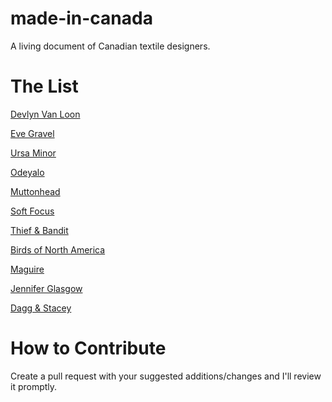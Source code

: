 # made-in-canada

A living document of Canadian textile designers.

# The List

[Devlyn Van Loon](https://www.devlynvanloon.com)

[Eve Gravel](https://evegravel.com)

[Ursa Minor](https://ursaminorstudio.com/)

[Odeyalo](https://odeyaloclothing.com/)

[Muttonhead](https://www.muttonheadstore.com)

[Soft Focus](https://insoftfocus.com/)

[Thief & Bandit](https://thiefandbandit.com/)

[Birds of North America](https://birdsofnorthamerica.com/)

[Maguire](https://maguireboutique.com)

[Jennifer Glasgow](https://www.jenniferglasgowdesign.com/)

[Dagg & Stacey](https://daggandstacey.com/)

# How to Contribute

Create a pull request with your suggested additions/changes and I'll review it promptly.





